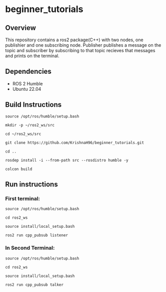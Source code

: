 # beginner_tutorials

## Overview
This repository contains a ros2 package(C++) with two nodes, one publishier and one subscribing node.
Publisher publishes a message on the topic and subscriber by subscribing to that topic recieves that messages and prints on the terminal.

## Dependencies
* ROS 2 Humble
* Ubuntu 22.04

## Build Instructions
```
source /opt/ros/humble/setup.bash

mkdir -p ~/ros2_ws/src

cd ~/ros2_ws/src

git clone https://github.com/KrishnaH96/beginner_tutorials.git

cd ..

rosdep install -i --from-path src --rosdistro humble -y

colcon build 

```

## Run instructions

### First terminal:

```
source /opt/ros/humble/setup.bash

cd ros2_ws

source install/local_setup.bash

ros2 run cpp_pubsub listener

```

### In Second Terminal:

```
source /opt/ros/humble/setup.bash

cd ros2_ws

source install/local_setup.bash

ros2 run cpp_pubsub talker

```
